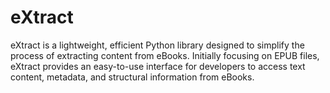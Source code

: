 # eXtract
eXtract is a lightweight, efficient Python library designed to simplify the process of extracting content from eBooks. Initially focusing on EPUB files, eXtract provides an easy-to-use interface for developers to access text content, metadata, and structural information from eBooks.
